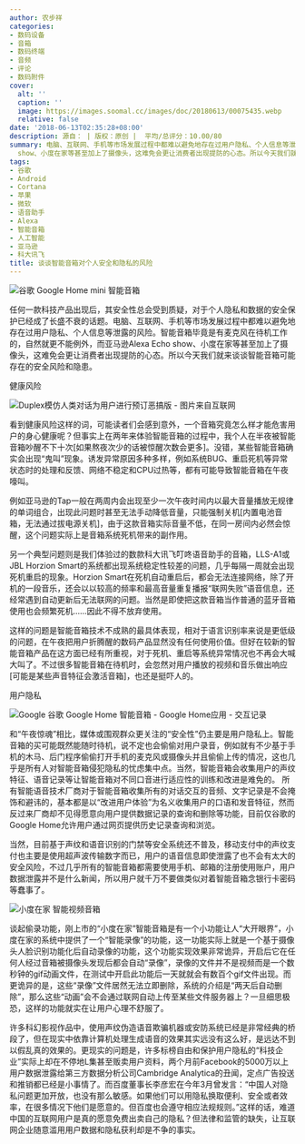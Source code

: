 ```yaml
---
author: 农步祥
categories:
- 数码设备
- 音箱
- 数码终端
- 音频
- 评论
- 数码附件
cover:
  alt: ''
  caption: ''
  image: https://images.soomal.cc/images/doc/20180613/00075435.webp
  relative: false
date: '2018-06-13T02:35:28+08:00'
description: 源自： | 版权：原创 |  平均/总评分：10.00/80
summary: 电脑、互联网、手机等市场发展过程中都难以避免地存在过用户隐私、个人信息等泄露的风险。智能音箱毕竟是有麦克风在待机工作的，而亚马逊Alexa Echo
  show、小度在家等甚至加上了摄像头，这难免会更让消费者出现提防的心态。所以今天我们就来谈谈智能音箱可能存在的安全风险和隐患。
tags:
- 谷歌
- Android
- Cortana
- 苹果
- 微软
- 语音助手
- Alexa
- 智能音箱
- 人工智能
- 亚马逊
- 科大讯飞
title: 谈谈智能音箱对个人安全和隐私的风险
---
```


![谷歌 Google Home mini 智能音箱](https://images.soomal.cc/images/doc/20180111/00072866.webp)



任何一款科技产品出现后，其安全性总会受到质疑，对于个人隐私和数据的安全保护已经成了长盛不衰的话题。电脑、互联网、手机等市场发展过程中都难以避免地存在过用户隐私、个人信息等泄露的风险。智能音箱毕竟是有麦克风在待机工作的，自然就更不能例外，而亚马逊Alexa Echo show、小度在家等甚至加上了摄像头，这难免会更让消费者出现提防的心态。所以今天我们就来谈谈智能音箱可能存在的安全风险和隐患。



健康风险



![Duplex模仿人类对话为用户进行预订恶搞版 - 图片来自互联网](https://images.soomal.cc/images/doc/20180524/00075029.webp)



看到健康风险这样的词，可能读者们会感到意外，一个音箱究竟怎么样才能危害用户的身心健康呢？但事实上在两年来体验智能音箱的过程中，我个人在半夜被智能音箱吵醒不下十次[如果熬夜次少的话被惊醒次数会更多]。没错，某些智能音箱确实会出现“鬼叫”现象。诱发异常原因多种多样，例如系统BUG、重启死机等异常状态时的处理和反馈、网络不稳定和CPU过热等，都有可能导致智能音箱在午夜嚎叫。



例如亚马逊的Tap一般在两周内会出现至少一次午夜时间内以最大音量播放无规律的单词组合，出现此问题时甚至无法手动降低音量，只能强制关机[内置电池音箱，无法通过拔电源关机]，由于这款音箱实际音量不低，在同一房间内必然会惊醒，这个问题实际上是音箱系统死机带来的副作用。



另一个典型问题则是我们体验过的数款科大讯飞叮咚语音助手的音箱，LLS-A1或JBL Horzion Smart的系统都出现系统稳定性较差的问题，几乎每隔一周就会出现死机重启的现象。Horzion Smart在死机自动重启后，都会无法连接网络，除了开机的一段音乐，还会以以较高的频率和最高音量重复播报“联网失败”语音信息，还经常遇到自动更新后无法联网的问题。当然是即使把这款音箱当作普通的蓝牙音箱使用也会频繁死机……因此不得不放弃使用。



这样的问题是智能音箱技术不成熟的最具体表现，相对于语言识别率来说是更低级的问题，在午夜把用户折腾醒的数码产品显然没有任何使用价值。但好在较新的智能音箱产品在这方面已经有所重视，对于死机、重启等系统异常情况也不再会大喊大叫了。不过很多智能音箱在待机时，会忽然对用户播放的视频和音乐做出响应[可能是某些声音特征会激活音箱]，也还是挺吓人的。



用户隐私



![Google 谷歌 Google Home 智能音箱 - Google Home应用 - 交互记录](https://images.soomal.cc/images/doc/20170604/00068255_01.webp)



和“午夜惊魂”相比，媒体或围观群众更关注的“安全性”仍主要是用户隐私上。智能音箱的买可能既然能随时待机，说不定也会偷偷对用户录音，例如就有不少基于手机的木马、后门程序偷偷打开手机的麦克风或摄像头并且偷偷上传的情况，这也几乎是所有人对智能音箱侵犯隐私的忧虑集中点。当然，智能音箱会收集用户的声纹特征、语音记录等让智能音箱对不同口音进行适应性的训练和改进是难免的。 所有智能语音技术厂商对于智能音箱收集所有的对话交互的音频、文字记录是不会掩饰和避讳的，基本都是以“改进用户体验”为名义收集用户的口语和发音特征，然而反过来厂商却不见得愿意向用户提供数据记录的查询和删除等功能，目前仅谷歌的Google Home允许用户通过网页提供历史记录查询和浏览。



当然，目前基于声纹和语音识别的门禁等安全系统还不普及，移动支付中的声纹支付也主要是使用超声波传输数字而已，用户的语音信息即使泄露了也不会有太大的安全风险，不过几乎所有的智能音箱都需要使用手机、邮箱的注册使用账户，用户数据泄露并不是什么新闻，所以用户就千万不要做类似对着智能音箱念银行卡密码等蠢事了。



![小度在家 智能视频音箱](https://images.soomal.cc/images/doc/20180606/00075326.webp)



谈起偷录功能，刚上市的“小度在家”智能音箱是有一个小功能让人“大开眼界”，小度在家的系统中提供了一个“智能录像”的功能，这一功能实际上就是一个基于摄像头人脸识别功能化后自动录像的功能，这个功能实现效果非常诡异，开启后它在任何人经过音箱被摄像头发现后都会自动“录像”，录像的文件并不是视频而是一个数秒钟的gif动画文件，在测试中开启此功能后一天就就会有数百个gif文件出现。而更诡异的是，这些“录像”文件居然无法立即删除，系统的介绍是“两天后自动删除”，那么这些“动画”会不会通过联网自动上传至某些文件服务器上？一旦细思极恐，这样的功能就实在让用户心理不舒服了。



许多科幻影视作品中，使用声纹伪造语音欺骗机器或安防系统已经是非常经典的桥段了，但在现实中依靠计算机处理生成语音的效果其实远没有这么好，是远达不到以假乱真的效果的。更现实的问题是，许多标榜自由和保护用户隐私的“科技企业”实际上却在不停地L集甚至贩卖用户资料，两个月前Facebook的5000万以上用户数据泄露给第三方数据分析公司Cambridge Analytica的丑闻，定点广告投送和推销都已经是小事情了。而百度董事长李彦宏在今年3月曾发言：“中国人对隐私问题更加开放，也没有那么敏感。如果他们可以用隐私换取便利、安全或者效率，在很多情况下他们是愿意的。但百度也会遵守相应法规规则。”这样的话，难道中国的互联网用户是真的愿意免费出卖自己的隐私？但法律和监管的缺失，让互联网企业随意滥用用户数据和隐私获利却是不争的事实。